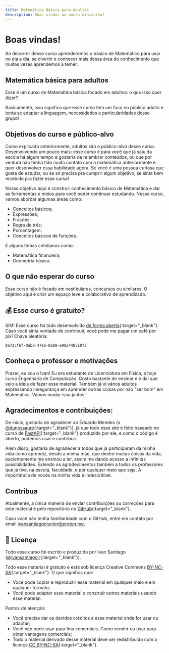 ```yaml
---
title: Matemática Básica para Adultos
description: Boas vindas ao nosso minicurso!
---
```

# Boas vindas!
Ao decorrer desse curso aprenderemos o básico de Matemático para usar no dia a dia, se divertir e conhecer mais dessa área do conhecimento que muitas vezes aprendemos a temer.

## Matemática básica para adultos

Esse é um curso de Matemática básica focado em adultos: o que isso quer dizer?

Basicamente, isso significa que esse curso tem um foco no público adulto e tenta se adaptar a linguagem, necessidades e particularidades desse grupo!

## Objetivos do curso e público-alvo

Como explicado anteriormente, adultos são o público-alvo desse curso. Desenvolvendo um pouco mais: esse curso é para você que já saiu da escola há algum tempo e gostaria de relembrar conteúdos, ou que por ventura não tenha tido muito contato com a matemática anteriormente e quer desenvolver essa habilidade agora. Se você é uma pessoa curiosa que gosta de estudar, ou se só precisa pra cumprir algum objetivo, se sinta bem recebido pra fazer esse curso!

Nosso objetivo aqui é construir conhecimento básico de Matemática e dar as ferramentas e meios para você poder continuar estudando. Nesse curso, vamos abordar algumas áreas como:

- Conceitos básicos;
- Expressões;
- Frações;
- Regra de três;
- Porcentagem;
- Conceitos básicos de funções.

E alguns temas cotidianos como:

- Matemática financeira;
- Geometria básica.

## O que não esperar do curso

Esse curso não é focado em vestibulares, concursos ou similares. O objetivo aqui é criar um espaço leve e colaborativo de aprendizado.

## 💰 Esse curso é gratuito?

SIM! Esse curso foi todo desenvolvido [de forma aberta](#licenca){:target="\_blank"}. Caso você sinta vontade de contribuir, você pode me pagar um café por pix! Chave aleatória: 
```
8a72cf6f-0ab2-47eb-8a89-e08244851073
```

## Conheça o professor e motivações

Prazer, eu sou o Ivan! Eu era estudante de Licenciatura em Física, e hoje curso Engenharia de Computação. Gosto bastante de ensinar e é daí que veio a ideia de fazer esse material. Também já vi vários adultos expressando insegurança em aprender outras coisas por não "ser bom" em Matemática. Vamos mudar isso juntos!

## Agradecimentos e contribuições:

De ínicio, gostaria de agradecer ao Eduardo Mendes (o [@dunossauro](https://dunossauro.com){:target="_blank"}), já que todo esse site é feito baseado no curso de [FastAPI](https://fastapidozero.dunossauro.com){:target="_blank"} produzido por ele, e como o código é aberto, podemos usar e contribuir.

Além disso, gostaria de agradecer a todos que já participaram da minha vida como aprendiz, desde a minha mãe, que dentre muitas coisas da vida, pacientemente me ensinou a ler, assim me dando acesso a infinitas possibilidades. Extendo os agradecimentos também a todos os professores que já tive, na escola, faculdade, e por qualquer meio que seja. A importância de vocês na minha vida é indescritível.

## Contribua

Atualmente, a única maneira de enviar contribuições ou correções para este material é pelo repositório no [GitHub](https://github.com/ivansantiagojr/curso-matematica-bascia){:target="_blank"}.

Caso você não tenha familiaridade com o GitHub, entre em contato por email ivansantiagonjunior@proton.me.

## 📖 Licença

Todo esse curso foi escrito e produzido por Ivan Santiago ([@ivansantiagojr](https://twitter.com/IvanSantiagoJR){:target="\_blank"}).

Todo esse material é gratuito e está sob licença Creative Commons [BY-NC-SA](https://creativecommons.org/licenses/by-nc-sa/4.0/){:target="\_blank"}. O que significa que:

- Você pode copiar e reproduzir esse material em qualquer meio e em qualquer formato;
- Você pode adaptar esse material e construir outros materiais usando esse material.

Pontos de atenção:

- Você precisa dar os devidos créditos a esse material onde for usar ou adaptar;
- Você não pode usar para fins comerciais. Como vender ou usar para obter vantagens comerciais;
- Todo o material derivado desse material deve ser redistribuído com a licença [CC BY-NC-SA](https://creativecommons.org/licenses/by-nc-sa/4.0/){:target="\_blank"}.
